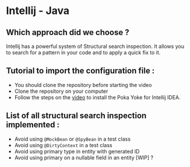 # Intellij - Java

## Which approach did we choose ?

Intellij has a powerful system of Structural search inspection. It allows you to search for a pattern in your code and to apply a quick fix to it.

## Tutorial to import the configuration file :

- You should clone the repository before starting the video
- Clone the repository on your computer
- Follow the steps on the [video](https://drive.google.com/file/d/1iQ62J2gvqjvhcafB-XagguPnAPybyoMJ/view?usp=drive_link) to install the Poka Yoke for Intellij IDEA.

## List of all structural search inspection implemented :

- Avoid using `@MockBean` or `@SpyBean` in a test class
- Avoid using `@DirtyContext` in a test class
- Avoid using primary type in entity with generated ID
- Avoid using primary on a nullable field in an entity [WIP] ?
